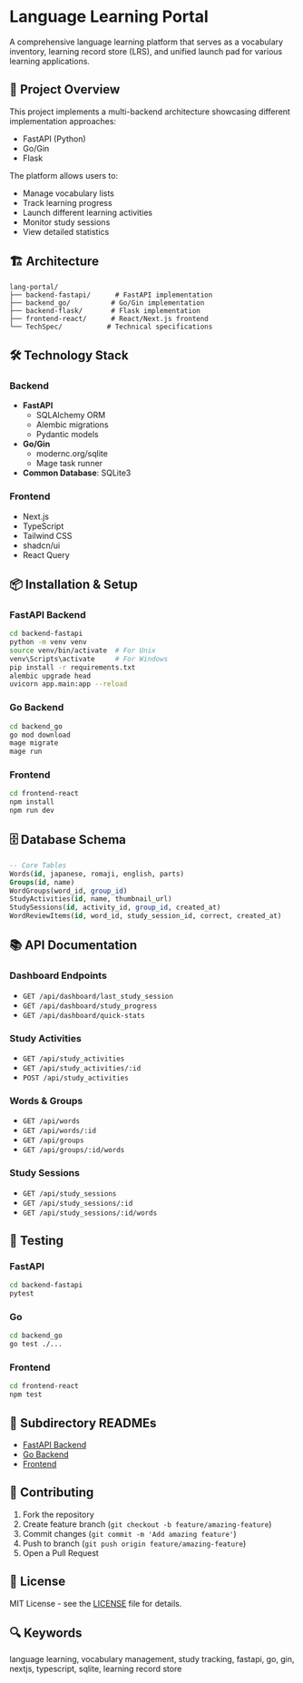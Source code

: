 # Language Learning Portal

A comprehensive language learning platform that serves as a vocabulary inventory, learning record store (LRS), and unified launch pad for various learning applications.

## 🎯 Project Overview

This project implements a multi-backend architecture showcasing different implementation approaches:
- FastAPI (Python)
- Go/Gin
- Flask

The platform allows users to:
- Manage vocabulary lists
- Track learning progress
- Launch different learning activities
- Monitor study sessions
- View detailed statistics

## 🏗️ Architecture

```
lang-portal/
├── backend-fastapi/      # FastAPI implementation
├── backend_go/          # Go/Gin implementation
├── backend-flask/       # Flask implementation
├── frontend-react/      # React/Next.js frontend
└── TechSpec/           # Technical specifications
```

## 🛠️ Technology Stack

### Backend
- **FastAPI**
  - SQLAlchemy ORM
  - Alembic migrations
  - Pydantic models
- **Go/Gin**
  - modernc.org/sqlite
  - Mage task runner
- **Common Database**: SQLite3

### Frontend
- Next.js
- TypeScript
- Tailwind CSS
- shadcn/ui
- React Query

## 📦 Installation & Setup

### FastAPI Backend
```bash
cd backend-fastapi
python -m venv venv
source venv/bin/activate  # For Unix
venv\Scripts\activate     # For Windows
pip install -r requirements.txt
alembic upgrade head
uvicorn app.main:app --reload
```

### Go Backend
```bash
cd backend_go
go mod download
mage migrate
mage run
```

### Frontend
```bash
cd frontend-react
npm install
npm run dev
```

## 🗄️ Database Schema

```sql
-- Core Tables
Words(id, japanese, romaji, english, parts)
Groups(id, name)
WordGroups(word_id, group_id)
StudyActivities(id, name, thumbnail_url)
StudySessions(id, activity_id, group_id, created_at)
WordReviewItems(id, word_id, study_session_id, correct, created_at)
```

## 📚 API Documentation

### Dashboard Endpoints
- `GET /api/dashboard/last_study_session`
- `GET /api/dashboard/study_progress`
- `GET /api/dashboard/quick-stats`

### Study Activities
- `GET /api/study_activities`
- `GET /api/study_activities/:id`
- `POST /api/study_activities`

### Words & Groups
- `GET /api/words`
- `GET /api/words/:id`
- `GET /api/groups`
- `GET /api/groups/:id/words`

### Study Sessions
- `GET /api/study_sessions`
- `GET /api/study_sessions/:id`
- `GET /api/study_sessions/:id/words`

## 🧪 Testing

### FastAPI
```bash
cd backend-fastapi
pytest
```

### Go
```bash
cd backend_go
go test ./...
```

### Frontend
```bash
cd frontend-react
npm test
```

## 📂 Subdirectory READMEs

- [FastAPI Backend](backend-fastapi/README.md)
- [Go Backend](backend_go/README.md)
- [Frontend](frontend-react/README.md)

## 🤝 Contributing

1. Fork the repository
2. Create feature branch (`git checkout -b feature/amazing-feature`)
3. Commit changes (`git commit -m 'Add amazing feature'`)
4. Push to branch (`git push origin feature/amazing-feature`)
5. Open a Pull Request

## 📄 License

MIT License - see the [LICENSE](LICENSE) file for details.

## 🔍 Keywords

language learning, vocabulary management, study tracking, fastapi, go, gin, nextjs, typescript, sqlite, learning record store

